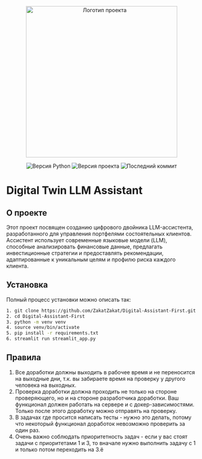<p align="center">
      <img src='https://i.postimg.cc/kG36d61k/temp-Image-K2l1l-B.avif' alt="Логотип проекта" width="400">
</p>

<p align="center">
   <img src="https://img.shields.io/badge/Python-3.10.14-brightgree" alt="Версия Python">
   <img src="https://img.shields.io/badge/version-v1.1-blue" alt="Версия проекта">
   <img src="https://img.shields.io/github/last-commit/ZakatZakat/Digital-Assistant-First" alt="Последний коммит">
</p>

# Digital Twin LLM Assistant

## О проекте

Этот проект посвящен созданию цифрового двойника LLM-ассистента, разработанного для управления портфелями состоятельных клиентов. Ассистент использует современные языковые модели (LLM), способные анализировать финансовые данные, предлагать инвестиционные стратегии и предоставлять рекомендации, адаптированные к уникальным целям и профилю риска каждого клиента.

## Установка

Полный процесс установки можно описать так:
```bash
1. git clone https://github.com/ZakatZakat/Digital-Assistant-First.git
2. cd Digital-Assistant-First
3. python -m venv venv
4. source venv/bin/activate
5. pip install -r requirements.txt
6. streamlit run streamlit_app.py
```

## Правила
1. Все доработки должны выходить в рабочее время и не переносится на выходные дни, т.к. вы забираете время на проверку у другого человека на выходных.
2. Проверка доработки должна проходить не только на стороне проверяющего, но и на стороне разработчика доработки. Ваш функционал должен работать на сервере и с докер-зависимостями. Только после этого доработку можно отправять на проверку.
3. В задачах где просится написать тесты - нужно это делать, потому что некоторый функционал доработок невозможно проверить за один раз.
4. Очень важно соблюдать приоритетность задач - если у вас стоят задачи с приоритетами 1 и 3, то вначале нужно выполнить задачу с 1 и только потом переходить на 3.ё
   
